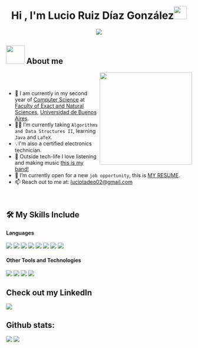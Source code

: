 <h1 align="center">Hi , I'm Lucio Ruiz Díaz González<img src="https://media.giphy.com/media/hvRJCLFzcasrR4ia7z/giphy.gif" width="35"></h1>
<p align="center">
  <a href="https://github.com/DenverCoder1/readme-typing-svg"><img src="https://readme-typing-svg.herokuapp.com?font=Time+New+Roman&color=%23C8BE25&size=25&center=true&vCenter=true&width=600&height=100&lines=Computer+Science+Student"></a>
</p>


## <picture><img src = "https://media4.giphy.com/media/v1.Y2lkPTc5MGI3NjExMjhiZnZzOGNpZGZiaGV1N3BvdjZyazIyZ2tkaWVmc2NzNTU3eHFsMSZlcD12MV9pbnRlcm5hbF9naWZfYnlfaWQmY3Q9cw/h4TP7zsNRxcXVG9L7T/giphy.gif" width = 50px></picture> About me

<picture> <img align="right" src="https://media.giphy.com/media/v1.Y2lkPTc5MGI3NjExMmsxdnJ3bjNxbGt1MTBsbG16MWp5eW82NjRud3A3Z3Y0ZzVoc2NwYyZlcD12MV9naWZzX3NlYXJjaCZjdD1n/1xVaj5TUjUpRIrlvaA/giphy.gif" width = 250px></picture>

<br><br>
- :school: I am currently in my second year of [Computer Science](https://www.dc.uba.ar) at [Faculty of Exact and Natural Sciences](https://exactas.uba.ar), [Universidad de Buenos Aires](https://www.uba.ar).
- :student: I’m currently taking `Algorithms and Data Structures II`, learning `Java` and `LaTeX`.
- 💡I'm also a certified electronics technician.
- 🎸 Outside tech-life I love listening and making music [this is my band!](https://open.spotify.com/intl-es/artist/7jpgANuYPpYcQ5jiETHjWj)
- :thinking: I’m currently open for a new `job opportunity`, this is [MY RESUME](https://drive.google.com/file/d/1eamEsr3yAV9Kee84msmDRtE5rOqJS1X5/view?usp=sharing).
- 📫 Reach out to me at: <a href="luciotadeo02@gmail.com">luciotadeo02@gmail.com</a>
<br>

## 🛠️ My Skills Include

<h4> Languages </h4>
<span> 
  <img src="https://img.shields.io/badge/python-3670A0?style=for-the-badge&logo=python&logoColor=ffdd54">
  <img src="https://img.shields.io/badge/java-%23ED8B00.svg?style=for-the-badge&logo=openjdk&logoColor=white">
  <img src="https://img.shields.io/badge/Haskell-5e5086?style=for-the-badge&logo=haskell&logoColor=white">
  <img src="https://img.shields.io/badge/html5-%23E34F26.svg?style=for-the-badge&logo=html5&logoColor=white">
  <img src="https://img.shields.io/badge/css3-%231572B6.svg?style=for-the-badge&logo=css3&logoColor=white">
  <img src="https://img.shields.io/badge/javascript-%23323330.svg?style=for-the-badge&logo=javascript&logoColor=%23F7DF1E">
  <img src="https://img.shields.io/badge/c-%2300599C.svg?style=for-the-badge&logo=c&logoColor=white">
  <img src="https://img.shields.io/badge/assembly%20script-%23000000.svg?style=for-the-badge&logo=assemblyscript&logoColor=white">
</span>


<h4> Other Tools and Technologies </h4>
<span>
  <img src="https://img.shields.io/badge/Git-F05032?style=for-the-badge&logo=git&logoColor=white">
  <img src="https://img.shields.io/badge/Notion-%23000000.svg?style=for-the-badge&logo=notion&logoColor=white">
  <img src="https://img.shields.io/badge/latex-%23008080.svg?style=for-the-badge&logo=latex&logoColor=white">
  <img src="https://img.shields.io/badge/-Arduino-00979D?style=for-the-badge&logo=Arduino&logoColor=white">


</span>

## Check out my LinkedIn

<a href= "https://www.linkedin.com/in/lucio-tadeo-ruiz-diaz-gonzalez/">
    <img src="https://img.shields.io/badge/linkedin-%230077B5.svg?style=for-the-badge&logo=linkedin&logoColor=white">
</a>

<h2>Github stats:</h2> 

[![](https://github-readme-stats.vercel.app/api?username=LucioRuizDiaz&show_icons=true&theme=tokyonight&hide_border=true&locale=en)](https://github.com/LucioRuizDiaz)
[![](https://github-readme-streak-stats.herokuapp.com/?user=LucioRuizDiaz&theme=material-palenight)](https://github.com/LucioRuizDiaz)
</div>
